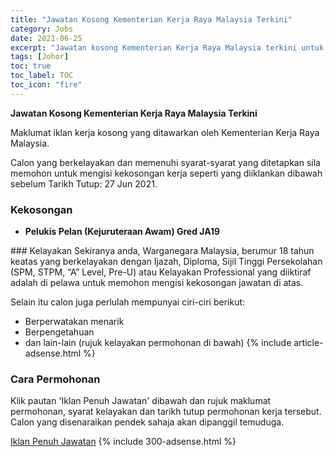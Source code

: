 ```yaml
---
title: "Jawatan Kosong Kementerian Kerja Raya Malaysia Terkini" 
category: Jobs 
date: 2021-06-25 
excerpt: "Jawatan kosong Kementerian Kerja Raya Malaysia terkini untuk kekosongan Pelukis Pelan (Kejuruteraan Awam) Gred JA19" 
tags: [Johor] 
toc: true 
toc_label: TOC 
toc_icon: "fire" 
--- 
```


**Jawatan Kosong Kementerian Kerja Raya Malaysia Terkini**

Maklumat iklan kerja kosong yang ditawarkan oleh Kementerian Kerja Raya Malaysia. 

Calon yang berkelayakan dan memenuhi syarat-syarat yang ditetapkan sila memohon untuk mengisi kekosongan kerja seperti yang diiklankan dibawah sebelum Tarikh Tutup: 27 Jun 2021. 
### Kekosongan 
<ul>
<li><strong>Pelukis Pelan (Kejuruteraan Awam) Gred JA19</strong></li>
</ul> 
### Kelayakan 
Sekiranya anda, Warganegara Malaysia, berumur 18 tahun keatas yang berkelayakan dengan Ijazah, Diploma, Sijil Tinggi Persekolahan (SPM, STPM, “A” Level, Pre-U) atau Kelayakan Professional yang diiktiraf adalah di pelawa untuk memohon mengisi kekosongan jawatan di atas.

Selain itu calon juga perlulah mempunyai ciri-ciri berikut:
- Berperwatakan menarik
- Berpengetahuan
- dan lain-lain (rujuk kelayakan permohonan di bawah) 
{% include article-adsense.html %} 
### Cara Permohonan 
Klik pautan 'Iklan Penuh Jawatan' dibawah dan rujuk maklumat permohonan, syarat kelayakan dan tarikh tutup permohonan kerja tersebut.
Calon yang disenaraikan pendek sahaja akan dipanggil temuduga.

<a href="https://imej.spa.gov.my/dev/pdf/iklan2021/IKLAN-SPA9_PK-KKRM-PelukisPelan(KejuruteraanAwam)GredJA19(Semenanjung).pdf" class="btn btn--info" target="_blank" rel="nofollow noopenner">Iklan Penuh Jawatan</a> 
{% include 300-adsense.html %} 